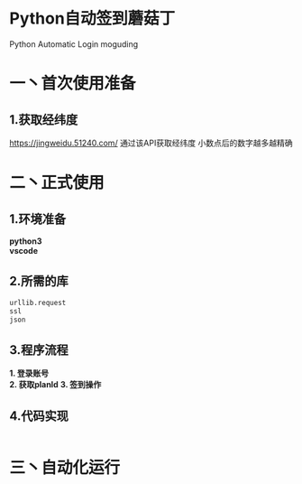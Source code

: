 # Python自动签到蘑菇丁
Python Automatic Login moguding  

# 一丶首次使用准备
## 1.获取经纬度
https://jingweidu.51240.com/ 通过该API获取经纬度  小数点后的数字越多越精确

# 二丶正式使用
## 1.环境准备
**python3**<br>
**vscode**

## 2.所需的库
``` python
urllib.request
ssl
json
```

## 3.程序流程
**1. 登录账号**  
**2. 获取planId**
**3. 签到操作**  


## 4.代码实现
``` python

```

# 三丶自动化运行
